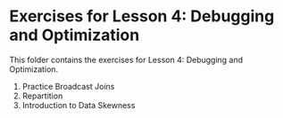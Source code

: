 # Exercises for Lesson 4: Debugging and Optimization

This folder contains the exercises for Lesson 4: Debugging and Optimization.

1. Practice  Broadcast Joins
2. Repartition
3. Introduction to Data Skewness  

